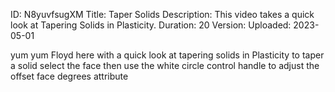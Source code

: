 ID: N8yuvfsugXM
Title: Taper Solids
Description: This video takes a quick look at Tapering Solids in Plasticity.
Duration: 20
Version: 
Uploaded: 2023-05-01

yum yum Floyd here with a quick look at
tapering solids in Plasticity to taper
a solid select the face then use the
white circle control handle to adjust
the offset face degrees attribute

